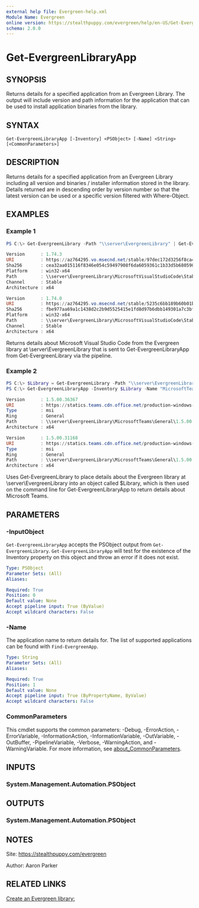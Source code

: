 ```yaml
---
external help file: Evergreen-help.xml
Module Name: Evergreen
online version: https://stealthpuppy.com/evergreen/help/en-US/Get-EvergreenLibraryApp/
schema: 2.0.0
---
```


# Get-EvergreenLibraryApp

## SYNOPSIS

Returns details for a specified application from an Evergreen Library. The output will include version and path information for the application that can be used to install application binaries from the library.

## SYNTAX

```
Get-EvergreenLibraryApp [-Inventory] <PSObject> [-Name] <String> [<CommonParameters>]
```

## DESCRIPTION

Returns details for a specified application from an Evergreen Library including all version and binaries / installer information stored in the library. Details returned are in descending order by version number so that the latest version can be used or a specific version filtered with Where-Object.

## EXAMPLES

### Example 1

```powershell
PS C:\> Get-EvergreenLibrary -Path "\\server\EvergreenLibrary" | Get-EvergreenLibraryApp -Name "MicrosoftVisualStudioCode"

Version      : 1.74.3
URI          : https://az764295.vo.msecnd.net/stable/97dec172d3256f8ca4bfb2143f3f76b503ca0534/VSCodeSetup-x64-1.74.3.exe
Sha256       : cea32aa015116f8346e054c59497908f6da6059361c1b33d5b68059031f2dc97
Platform     : win32-x64
Path         : \\server\EvergreenLibrary\MicrosoftVisualStudioCode\Stable\1.74.3\x64\VSCodeSetup-x64-1.74.3.exe
Channel      : Stable
Architecture : x64

Version      : 1.74.0
URI          : https://az764295.vo.msecnd.net/stable/5235c6bb189b60b01b1f49062f4ffa42384f8c91/VSCodeSetup-x64-1.74.0.exe
Sha256       : fbe977aa69a1c1438d2c2b9d5525415e1fd8d97b6dbb149301a7c3bf3a84b14a
Platform     : win32-x64
Path         : \\server\EvergreenLibrary\MicrosoftVisualStudioCode\Stable\1.74.3\x64\VSCodeSetup-x64-1.74.0.exe
Channel      : Stable
Architecture : x64
```

Returns details about Microsoft Visual Studio Code from the Evergreen library at \\server\EvergreenLibrary that is sent to Get-EvergreenLibraryApp from Get-EvergreenLibrary via the pipeline.

### Example 2

```powershell
PS C:\> $Library = Get-EvergreenLibrary -Path "\\server\EvergreenLibrary"
PS C:\> Get-EvergreenLibraryApp -Inventory $Library -Name "MicrosoftTeams"

Version      : 1.5.00.36367
URI          : https://statics.teams.cdn.office.net/production-windows-x64/1.5.00.36367/Teams_windows_x64.msi
Type         : msi
Ring         : General
Path         : \\server\EvergreenLibrary\MicrosoftTeams\General\1.5.00.36367\x64\Teams_windows_x64.msi
Architecture : x64

Version      : 1.5.00.31168
URI          : https://statics.teams.cdn.office.net/production-windows-x64/1.5.00.31168/Teams_windows_x64.msi
Type         : msi
Ring         : General
Path         : \\server\EvergreenLibrary\MicrosoftTeams\General\1.5.00.31168\x64\Teams_windows_x64.msi
Architecture : x64
```

Uses Get-EvergreenLibrary to place details about the Evergreen library at \\server\EvergreenLibrary into an object called $Library, which is then used on the command line for Get-EvergreenLibraryApp to return details about Microsoft Teams.

## PARAMETERS

### -InputObject

`Get-EvergreenLibraryApp` accepts the PSObject output from `Get-EvergreenLibrary`. `Get-EvergreenLibraryApp` will test for the existence of the Inventory property on this object and throw an error if it does not exist.

```yaml
Type: PSObject
Parameter Sets: (All)
Aliases:

Required: True
Position: 0
Default value: None
Accept pipeline input: True (ByValue)
Accept wildcard characters: False
```

### -Name

The application name to return details for.
The list of supported applications can be found with `Find-EvergreenApp`.

```yaml
Type: String
Parameter Sets: (All)
Aliases:

Required: True
Position: 1
Default value: None
Accept pipeline input: True (ByPropertyName, ByValue)
Accept wildcard characters: False
```

### CommonParameters

This cmdlet supports the common parameters: -Debug, -ErrorAction, -ErrorVariable, -InformationAction, -InformationVariable, -OutVariable, -OutBuffer, -PipelineVariable, -Verbose, -WarningAction, and -WarningVariable. For more information, see [about_CommonParameters](http://go.microsoft.com/fwlink/?LinkID=113216).

## INPUTS

### System.Management.Automation.PSObject

## OUTPUTS

### System.Management.Automation.PSObject

## NOTES

Site: https://stealthpuppy.com/evergreen

Author: Aaron Parker

## RELATED LINKS

[Create an Evergreen library:](https://stealthpuppy.com/evergreen/getlibrary.html)
